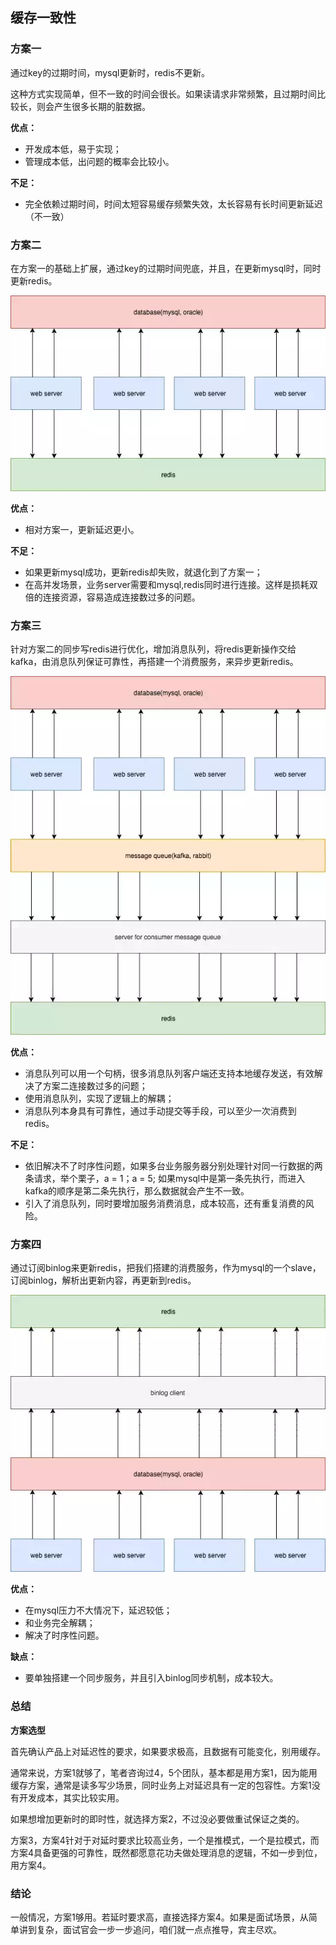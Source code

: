 ## 缓存一致性

### 方案一

通过key的过期时间，mysql更新时，redis不更新。

这种方式实现简单，但不一致的时间会很长。如果读请求非常频繁，且过期时间比较长，则会产生很多长期的脏数据。

**优点：**

- 开发成本低，易于实现；
- 管理成本低，出问题的概率会比较小。

**不足：**

- 完全依赖过期时间，时间太短容易缓存频繁失效，太长容易有长时间更新延迟（不一致）

### 方案二

在方案一的基础上扩展，通过key的过期时间兜底，并且，在更新mysql时，同时更新redis。

![redis_11](../_media/images/redis/redis_11.webp)

**优点：**

- 相对方案一，更新延迟更小。

**不足：**

- 如果更新mysql成功，更新redis却失败，就退化到了方案一；
- 在高并发场景，业务server需要和mysql,redis同时进行连接。这样是损耗双倍的连接资源，容易造成连接数过多的问题。

### 方案三

针对方案二的同步写redis进行优化，增加消息队列，将redis更新操作交给kafka，由消息队列保证可靠性，再搭建一个消费服务，来异步更新redis。

![redis_12](../_media/images/redis/redis_12.webp)

**优点：**

- 消息队列可以用一个句柄，很多消息队列客户端还支持本地缓存发送，有效解决了方案二连接数过多的问题；
- 使用消息队列，实现了逻辑上的解耦；
- 消息队列本身具有可靠性，通过手动提交等手段，可以至少一次消费到redis。

**不足：**

- 依旧解决不了时序性问题，如果多台业务服务器分别处理针对同一行数据的两条请求，举个栗子，a = 1；a = 5; 如果mysql中是第一条先执行，而进入kafka的顺序是第二条先执行，那么数据就会产生不一致。
- 引入了消息队列，同时要增加服务消费消息，成本较高，还有重复消费的风险。

### 方案四

通过订阅binlog来更新redis，把我们搭建的消费服务，作为mysql的一个slave，订阅binlog，解析出更新内容，再更新到redis。

![redis_13](../_media/images/redis/redis_13.webp)

**优点：**

- 在mysql压力不大情况下，延迟较低；
- 和业务完全解耦；
- 解决了时序性问题。

**缺点：**

- 要单独搭建一个同步服务，并且引入binlog同步机制，成本较大。

### 总结

**方案选型**

首先确认产品上对延迟性的要求，如果要求极高，且数据有可能变化，别用缓存。

通常来说，方案1就够了，笔者咨询过4，5个团队，基本都是用方案1，因为能用缓存方案，通常是读多写少场景，同时业务上对延迟具有一定的包容性。方案1没有开发成本，其实比较实用。

如果想增加更新时的即时性，就选择方案2，不过没必要做重试保证之类的。

方案3，方案4针对于对延时要求比较高业务，一个是推模式，一个是拉模式，而方案4具备更强的可靠性，既然都愿意花功夫做处理消息的逻辑，不如一步到位，用方案4。

### 结论

一般情况，方案1够用。若延时要求高，直接选择方案4。如果是面试场景，从简单讲到复杂，面试官会一步一步追问，咱们就一点点推导，宾主尽欢。